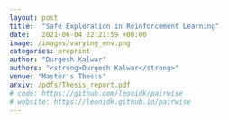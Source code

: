 ```yaml
---
layout: post
title:  "Safe Exploration in Reinforcement Learning"
date:   2021-06-04 22:21:59 +00:00
image: /images/varying_env.png
categories: preprint
author: "Durgesh Kalwar"
authors: "<strong>Durgesh Kalwar</strong>"
venue: "Master's Thesis"
arxiv: /pdfs/Thesis_report.pdf
# code: https://github.com/leonidk/pairwise
# website: https://leonidk.github.io/pairwise
---
```

<!-- We show how to perform efficient black-box optimization of algorithm configuration from user preferences. Results include Intel RealSense stereo cameras and a robot social navigation policy. -->